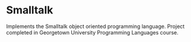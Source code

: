 # Smalltalk
Implements the Smalltalk object oriented programming language. Project completed in Georgetown University Programming Languages course.
